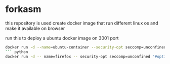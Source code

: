 # forkasm
this repository is used create docker image that run different linux os and make it available on browser 

run this to deploy a ubuntu docker image on 3001 port   
```bash
docker run -d --name=ubuntu-container --security-opt seccomp=unconfined -e PUID=1000 -e PGID=1000 -e TZ=Etc/UTC -e SUBFOLDER=/ -e TITLE="Ubuntu Container" -p 3011:3000 -p 3009:3001 --device /dev/dri:/dev/dri --shm-size="1gb" --restart unless-stopped ubuntu-custom
``` python
docker run -d -- name=firefox -- security-opt seccomp=unconfined '#optional' -e PUID=1000 -e PGID=1000 -e TZ=Etc/UTC \ -e FIREFOX_CLI=https://academy.networkchuck.com/ -p 3000:3000 -p 3001:3001 -- shm-size="1gb" -- restart unless-stopped lscr.io/linuxserver/firefox:latest
```